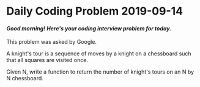 # Daily Coding Problem 2019-09-14

####  _Good morning! Here's your coding interview problem for today._

This problem was asked by Google.

A knight's tour is a sequence of moves by a knight on a chessboard such that all squares are visited once.

Given N, write a function to return the number of knight's tours on an N by N chessboard.